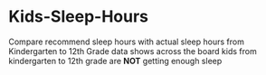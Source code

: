 # Kids-Sleep-Hours
Compare recommend sleep hours with actual sleep hours from Kindergarten to 12th Grade
data shows across the board kids from kindergarten to 12th grade are **NOT** getting enough sleep
